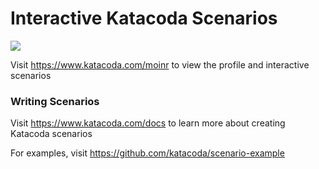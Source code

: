 # Interactive Katacoda Scenarios

[![](http://shields.katacoda.com/katacoda/moinr/count.svg)](https://www.katacoda.com/moinr "Get your profile on Katacoda.com")

Visit https://www.katacoda.com/moinr to view the profile and interactive scenarios

### Writing Scenarios
Visit https://www.katacoda.com/docs to learn more about creating Katacoda scenarios

For examples, visit https://github.com/katacoda/scenario-example
